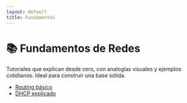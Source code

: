 ```yaml
---
layout: default
title: Fundamentos
---
```


# 📚 Fundamentos de Redes

Tutoriales que explican desde cero, con analogías visuales y ejemplos cotidianos. Ideal para construir una base sólida.

- [Routing básico](/fundamentos/routing-basico)
- [DHCP explicado](/fundamentos/dhcp)
